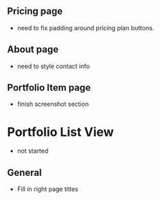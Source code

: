 ## Pricing page
- need to fix padding around pricing plan buttons.


## About page
- need to style contact info


## Portfolio Item page
- finish screenshot section


# Portfolio List View
- not started


## General
- Fill in right page titles

